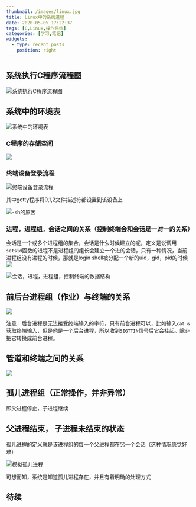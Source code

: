 ```yaml
---
thumbnail: /images/linux.jpg
title: Linux中的系统进程
date: 2020-05-05 17:22:37
tags: [C,Linux,操作系统]
categories: [学习,笔记]
widgets: 
  - type: recent_posts
    position: right
---
```






## 系统执行C程序流程图

![系统执行C程序流程图](https://panjier0409.github.io/tuchuang/img/20200505172647.png)



<!-- more -->



## 系统中的环境表

![系统中的环境表](https://panjier0409.github.io/tuchuang/img/20200505173049.png)



### C程序的存储空间

![](https://panjier0409.github.io/tuchuang/img/20200505184838.png)



### 终端设备登录流程

![终端设备登录流程](https://panjier0409.github.io/tuchuang/img/20200505215211.png)

其中getty程序将0,1,2文件描述符都设置到该设备上



![-sh的原因](https://panjier0409.github.io/tuchuang/img/20200505215516.png)



### 进程，进程组，会话之间的关系（控制终端会和会话是一对一的关系）

会话是一个或多个进程组的集合，会话是什么时候建立的呢，定义是说调用`setsid`函数的进程不是进程组的组长会建立一个进的会话，只有一种情况，当前进程组没有进程的时候，那就是login shell被分配一个新的uid，gid，pid的时候
![](https://panjier0409.github.io/tuchuang/img/20200505221250.png)


![会话，进程，进程组，控制终端的数据结构](https://panjier0409.github.io/tuchuang/img/20200505234107.png)



## 前后台进程组（作业）与终端的关系

![](https://panjier0409.github.io/tuchuang/img/20200505222948.png)

注意：后台进程是无法接受终端输入的字符，只有前台进程可以，比如输入`cat &`获取终端输入，但是他是一个后台进程，所以收到`SIGTTIN`信号后它会挂起。除非把它转换成前台进程。


## 管道和终端之间的关系

![](https://panjier0409.github.io/tuchuang/img/20200505223441.png)

## 孤儿进程组（正常操作，并非异常）
即父进程停止，子进程继续


## 父进程结束， 子进程未结束的状态

孤儿进程的定义就是该进程组的每一个父进程都在另一个会话（这种情况感觉好难）

![模拟孤儿进程](https://panjier0409.github.io/tuchuang/img/20200505232938.png)

可想而知，系统是知道孤儿进程存在，并且有着明确的处理方式

## 待续